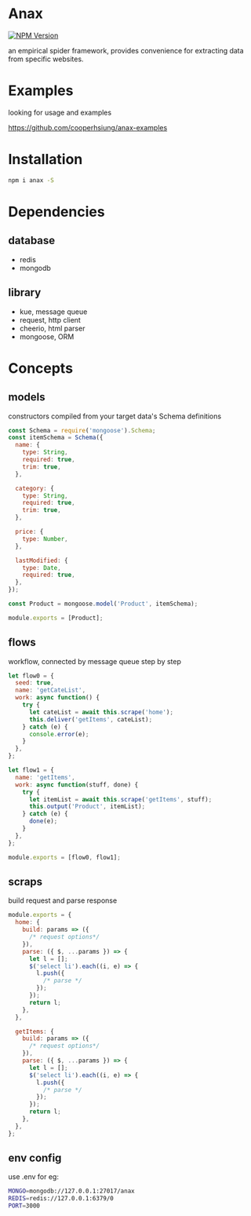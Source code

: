 # Anax

[![NPM Version][npm-image]][npm-url]

an empirical spider framework, provides convenience for extracting data from specific websites.

# Examples

looking for usage and examples

https://github.com/cooperhsiung/anax-examples

# Installation

```bash
npm i anax -S
```

# Dependencies

## database

- redis
- mongodb

## library

- kue, message queue
- request, http client
- cheerio, html parser
- mongoose, ORM

# Concepts

## models

constructors compiled from your target data's Schema definitions

```javascript
const Schema = require('mongoose').Schema;
const itemSchema = Schema({
  name: {
    type: String,
    required: true,
    trim: true,
  },

  category: {
    type: String,
    required: true,
    trim: true,
  },

  price: {
    type: Number,
  },

  lastModified: {
    type: Date,
    required: true,
  },
});

const Product = mongoose.model('Product', itemSchema);

module.exports = [Product];
```

## flows

workflow, connected by message queue step by step

```javascript
let flow0 = {
  seed: true,
  name: 'getCateList',
  work: async function() {
    try {
      let cateList = await this.scrape('home');
      this.deliver('getItems', cateList);
    } catch (e) {
      console.error(e);
    }
  },
};

let flow1 = {
  name: 'getItems',
  work: async function(stuff, done) {
    try {
      let itemList = await this.scrape('getItems', stuff);
      this.output('Product', itemList);
    } catch (e) {
      done(e);
    }
  },
};

module.exports = [flow0, flow1];
```

## scraps

build request and parse response

```javascript
module.exports = {
  home: {
    build: params => ({
      /* request options*/
    }),
    parse: ({ $, ...params }) => {
      let l = [];
      $('select li').each((i, e) => {
        l.push({
          /* parse */
        });
      });
      return l;
    },
  },

  getItems: {
    build: params => ({
      /* request options*/
    }),
    parse: ({ $, ...params }) => {
      let l = [];
      $('select li').each((i, e) => {
        l.push({
          /* parse */
        });
      });
      return l;
    },
  },
};
```

## env config

use .env for eg:

```bash
MONGO=mongodb://127.0.0.1:27017/anax
REDIS=redis://127.0.0.1:6379/0
PORT=3000
```

[npm-image]: https://img.shields.io/npm/v/anax.svg
[npm-url]: https://www.npmjs.com/package/anax
